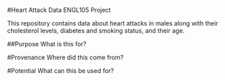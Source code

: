 #Heart Attack Data ENGL105 Project

This repository contains data about heart attacks in males along with their cholesterol levels, diabetes and smoking status, and their age.

##Purpose
What is this for?

#Provenance
Where did this come from?

#Potential
What can this be used for?


